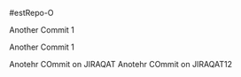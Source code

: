 #estRepo-O

Another Commit 1

Another Commit 1

Anotehr COmmit on JIRAQAT
Anotehr COmmit on JIRAQAT12
